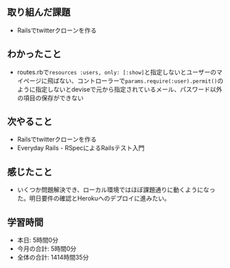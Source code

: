 
## 取り組んだ課題
- Railsでtwitterクローンを作る
## わかったこと
- routes.rbで`resources :users, only: [:show]`と指定しないとユーザーのマイページに飛ばない、コントローラーで`params.require(:user).permit()`のように指定しないとdeviseで元から指定されているメール、パスワード以外の項目の保存ができない
## 次やること
- Railsでtwitterクローンを作る
- Everyday Rails - RSpecによるRailsテスト入門
## 感じたこと
- いくつか問題解決でき、ローカル環境ではほぼ課題通りに動くようになった。明日要件の確認とHerokuへのデプロイに進みたい。
## 学習時間
- 本日: 5時間0分
- 今月の合計: 5時間0分
- 全体の合計: 1414時間35分
